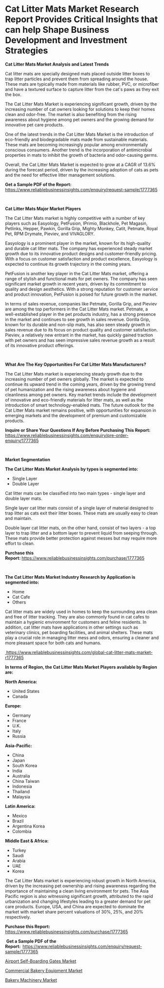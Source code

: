 <p><h1>Cat Litter Mats Market Research Report Provides Critical Insights that can help Shape Business Development and Investment Strategies</h1></p><p><strong>Cat Litter Mats Market Analysis and Latest Trends</strong></p>
<p><p>Cat litter mats are specially designed mats placed outside litter boxes to trap litter particles and prevent them from spreading around the house. These mats are typically made from materials like rubber, PVC, or microfiber and have a textured surface to capture litter from the cat's paws as they exit the box.</p><p>The Cat Litter Mats Market is experiencing significant growth, driven by the increasing number of cat owners looking for solutions to keep their homes clean and odor-free. The market is also benefiting from the rising awareness about hygiene among pet owners and the growing demand for innovative pet care products.</p><p>One of the latest trends in the Cat Litter Mats Market is the introduction of eco-friendly and biodegradable mats made from sustainable materials. These mats are becoming increasingly popular among environmentally conscious consumers. Another trend is the incorporation of antimicrobial properties in mats to inhibit the growth of bacteria and odor-causing germs.</p><p>Overall, the Cat Litter Mats Market is expected to grow at a CAGR of 13.6% during the forecast period, driven by the increasing adoption of cats as pets and the need for effective litter management solutions.</p></p>
<p><strong>Get a Sample PDF of the Report:&nbsp;</strong> <a href="https://www.reliablebusinessinsights.com/enquiry/request-sample/1777365">https://www.reliablebusinessinsights.com/enquiry/request-sample/1777365</a></p>
<p>&nbsp;</p>
<p><strong>Cat Litter Mats Major Market Players</strong></p>
<p><p>The Cat Litter Mats market is highly competitive with a number of key players such as Easyology, PetFusion, IPrimio, Blackhole, Pet Magasin, Petlinks, Hepper, Pawkin, Gorilla Grip, Mighty Monkey, Catit, Petmate, Royal Pet, RPM Drymate, Pieviev, and VIVAGLORY.</p><p>Easyology is a prominent player in the market, known for its high-quality and durable cat litter mats. The company has experienced steady market growth due to its innovative product designs and customer-friendly pricing. With a focus on customer satisfaction and product excellence, Easyology is expected to continue its growth trajectory in the coming years.</p><p>PetFusion is another key player in the Cat Litter Mats market, offering a range of stylish and functional mats for pet owners. The company has seen significant market growth in recent years, driven by its commitment to quality and design aesthetics. With a strong reputation for customer service and product innovation, PetFusion is poised for future growth in the market.</p><p>In terms of sales revenue, companies like Petmate, Gorilla Grip, and Pieviev are among the top performers in the Cat Litter Mats market. Petmate, a well-established player in the pet products industry, has a strong presence in the market and continues to see growth in sales revenue. Gorilla Grip, known for its durable and non-slip mats, has also seen steady growth in sales revenue due to its focus on product quality and customer satisfaction. Pieviev, a relatively new entrant in the market, has quickly gained traction with pet owners and has seen impressive sales revenue growth as a result of its innovative product offerings.</p></p>
<p>&nbsp;</p>
<p><strong>What Are The Key Opportunities For Cat Litter Mats Manufacturers?</strong></p>
<p><p>The Cat Litter Mats market is experiencing steady growth due to the increasing number of pet owners globally. The market is expected to continue its upward trend in the coming years, driven by the growing trend of pet humanization and the rising awareness about hygiene and cleanliness among pet owners. Key market trends include the development of innovative and eco-friendly materials for litter mats, as well as the introduction of smart technology-enabled mats. The future outlook for the Cat Litter Mats market remains positive, with opportunities for expansion in emerging markets and the development of premium and customizable products.</p></p>
<p><strong>Inquire or Share Your Questions If Any Before Purchasing This Report:</strong> <a href="https://www.reliablebusinessinsights.com/enquiry/pre-order-enquiry/1777365">https://www.reliablebusinessinsights.com/enquiry/pre-order-enquiry/1777365</a></p>
<p>&nbsp;</p>
<p><strong>Market Segmentation</strong></p>
<p><strong>The Cat Litter Mats Market Analysis by types is segmented into:</strong></p>
<p><ul><li>Single Layer</li><li>Double Layer</li></ul></p>
<p><p>Cat litter mats can be classified into two main types - single layer and double layer mats. </p><p>Single layer cat litter mats consist of a single layer of material designed to trap litter as cats exit their litter boxes. These mats are usually easy to clean and maintain.</p><p>Double layer cat litter mats, on the other hand, consist of two layers - a top layer to trap litter and a bottom layer to prevent liquid from seeping through. These mats provide better protection against messes but may require more effort to clean.</p></p>
<p><strong>Purchase this Report:&nbsp;</strong><a href="https://www.reliablebusinessinsights.com/purchase/1777365">https://www.reliablebusinessinsights.com/purchase/1777365</a></p>
<p>&nbsp;</p>
<p><strong>The Cat Litter Mats Market Industry Research by Application is segmented into:</strong></p>
<p><ul><li>Home</li><li>Cat Cafe</li><li>Others</li></ul></p>
<p><p>Cat litter mats are widely used in homes to keep the surrounding area clean and free of litter tracking. They are also commonly found in cat cafes to maintain a hygienic environment for customers and feline residents. In addition, cat litter mats have applications in other settings such as veterinary clinics, pet boarding facilities, and animal shelters. These mats play a crucial role in managing litter mess and odors, ensuring a cleaner and more pleasant space for both cats and humans.</p></p>
<p><a href="https://www.reliablebusinessinsights.com/global-cat-litter-mats-market-r1777365">&nbsp;https://www.reliablebusinessinsights.com/global-cat-litter-mats-market-r1777365</a></p>
<p><strong>In terms of Region, the Cat Litter Mats Market Players available by Region are:</strong></p>
<p>
    <p> <strong> North America: </strong>
        <ul>
            <li>United States</li>
            <li>Canada</li>
        </ul>
        </p> 
    <p> <strong> Europe: </strong>
        <ul>
            <li>Germany</li>
            <li>France</li>
            <li>U.K.</li>
            <li>Italy</li>
            <li>Russia</li>
        </ul>
        </p> 
    <p> <strong> Asia-Pacific: </strong>
        <ul>
            <li>China</li>
            <li>Japan</li>
            <li>South Korea</li>
            <li>India</li>
            <li>Australia</li>
            <li>China Taiwan</li>
            <li>Indonesia</li>
            <li>Thailand</li>
            <li>Malaysia</li>
        </ul>
        </p> 
    <p> <strong> Latin America: </strong>
        <ul>
            <li>Mexico</li>
            <li>Brazil</li>
            <li>Argentina Korea</li>
            <li>Colombia</li>
        </ul>
        </p> 
    <p> <strong> Middle East & Africa: </strong>
        <ul>
            <li>Turkey</li>
            <li>Saudi</li>
            <li>Arabia</li>
            <li>UAE</li>
            <li>Korea</li>
        </ul>
    </p>
    </p>
<p><p>The Cat Litter Mats market is experiencing robust growth in North America, driven by the increasing pet ownership and rising awareness regarding the importance of maintaining a clean living environment for pets. The Asia Pacific region is also witnessing significant growth, attributed to the rapid urbanization and changing lifestyles leading to a greater demand for pet care products. Europe, USA, and China are expected to dominate the market with market share percent valuations of 30%, 25%, and 20% respectively.</p></p>
<p><strong>Purchase this Report: </strong><a href="https://www.reliablebusinessinsights.com/purchase/1777365">https://www.reliablebusinessinsights.com/purchase/1777365</a></p>
<p>&nbsp;<strong>Get a Sample PDF of the Report:&nbsp;&nbsp;</strong><a href="https://www.reliablebusinessinsights.com/enquiry/request-sample/1777365">https://www.reliablebusinessinsights.com/enquiry/request-sample/1777365</a></p>
<p><strong></strong></p>
<p><p><a href="https://github.com/gulaimolin/Market-Research-Report-List-5/blob/main/airport-self-boarding-gates-market.md">Airport Self-Boarding Gates Market</a></p><p><a href="https://github.com/RoccoManning/Market-Research-Report-List-6/blob/main/commercial-bakery-equipment-market.md">Commercial Bakery Equipment Market</a></p><p><a href="https://github.com/ranaacryptoaddmin/Market-Research-Report-List-1/blob/main/bakery-machinery-market.md">Bakery Machinery Market</a></p></p>